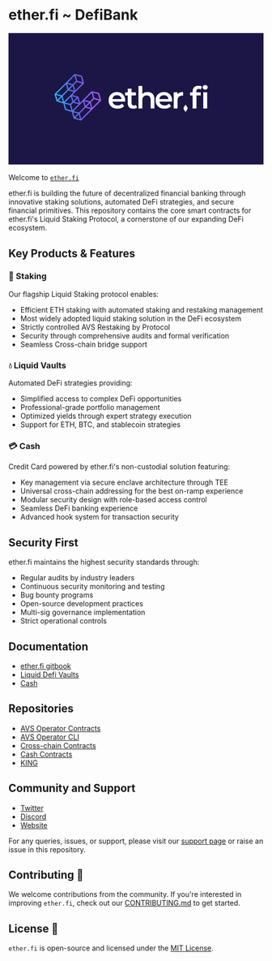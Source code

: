 # ether.fi ~ DefiBank

<p align="center">
  <img src="https://github.com/GadzeFinance/Image-Hosting/blob/main/Etherfi-Logo.png" alt="Etherfi Logo">
</p>

Welcome to [`ether.fi`](https://ether.fi/)

ether.fi is building the future of decentralized financial banking through innovative staking solutions, automated DeFi strategies, and secure financial primitives. This repository contains the core smart contracts for ether.fi's Liquid Staking Protocol, a cornerstone of our expanding DeFi ecosystem.

## Key Products & Features

### 🌊 Staking
Our flagship Liquid Staking protocol enables:
- Efficient ETH staking with automated staking and restaking management
- Most widely adopted liquid staking solution in the DeFi ecosystem
- Strictly controlled AVS Restaking by Protocol
- Security through comprehensive audits and formal verification
- Seamless Cross-chain bridge support

### 💧 Liquid Vaults
Automated DeFi strategies providing:
- Simplified access to complex DeFi opportunities
- Professional-grade portfolio management
- Optimized yields through expert strategy execution
- Support for ETH, BTC, and stablecoin strategies

### 💳 Cash
Credit Card powered by ether.fi's non-custodial solution featuring:
- Key management via secure enclave architecture through TEE
- Universal cross-chain addressing for the best on-ramp experience
- Modular security design with role-based access control
- Seamless DeFi banking experience
- Advanced hook system for transaction security

## Security First

ether.fi maintains the highest security standards through:
- Regular audits by industry leaders
- Continuous security monitoring and testing
- Bug bounty programs
- Open-source development practices
- Multi-sig governance implementation
- Strict operational controls


## Documentation

- [ether.fi gitbook](https://etherfi.gitbook.io/etherfi/)
- [Liquid Defi Vaults](https://etherfi.gitbook.io/etherfi/liquid)
- [Cash](https://etherfi.gitbook.io/etherfi/cash/technical-documentation)

## Repositories

- [AVS Operator Contracts](https://github.com/etherfi-protocol/etherfi-avs-operator)
- [AVS Operator CLI](https://github.com/etherfi-protocol/etherfi-avs-operator-CLI)
- [Cross-chain Contracts](https://github.com/etherfi-protocol/weETH-cross-chain/)
- [Cash Contracts](https://github.com/etherfi-protocol/cash-v3)
- [KING](https://github.com/orgs/King-Protocol/repositories)

## Community and Support

- [Twitter](https://twitter.com/ether_fi)
- [Discord](https://discord.gg/etherfi)
- [Website](https://ether.fi)

For any queries, issues, or support, please visit our [support page](SUPPORT.md) or raise an issue in this repository.

## Contributing 🤝
We welcome contributions from the community. If you're interested in improving `ether.fi`, check out our [CONTRIBUTING.md](CONTRIBUTING.md) to get started.

## License 📄
`ether.fi` is open-source and licensed under the [MIT License](LICENSE).
